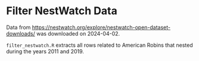 # Filter NestWatch Data

Data from https://nestwatch.org/explore/nestwatch-open-dataset-downloads/ was downloaded on 2024-04-02. 

`filter_nestwatch.R` extracts all rows related to American Robins that nested during the years 2011 and 2019. 

